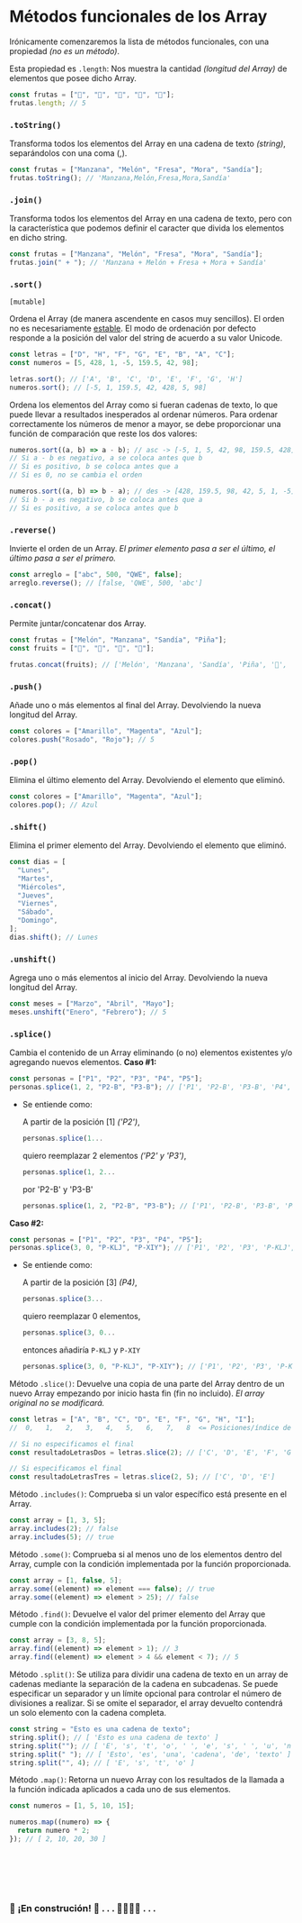 # Métodos funcionales de los Array

Irónicamente comenzaremos la lista de métodos funcionales, con una propiedad _(no es un método)_. <br>

Esta propiedad es `.length`: Nos muestra la cantidad _(longitud del Array)_ de elementos que posee dicho Array.

```js
const frutas = ["🍎", "🍈", "🍓", "🍇", "🍉"];
frutas.length; // 5
```

### `.toString()`

Transforma todos los elementos del Array en una cadena de texto _(string)_, separándolos con una coma (,).

```js
const frutas = ["Manzana", "Melón", "Fresa", "Mora", "Sandía"];
frutas.toString(); // 'Manzana,Melón,Fresa,Mora,Sandía'
```

### `.join()`

Transforma todos los elementos del Array en una cadena de texto, pero con la característica que podemos definir el caracter que divida los elementos en dicho string.

```js
const frutas = ["Manzana", "Melón", "Fresa", "Mora", "Sandía"];
frutas.join(" + "); // 'Manzana + Melón + Fresa + Mora + Sandía'
```

### `.sort()`

`[mutable]`

Ordena el Array (de manera ascendente en casos muy sencillos). El orden no es necesariamente [estable](https://en.wikipedia.org/wiki/Sorting_algorithm#Stability). El modo de ordenación por defecto responde a la posición del valor del string de acuerdo a su valor Unicode.

```js
const letras = ["D", "H", "F", "G", "E", "B", "A", "C"];
const numeros = [5, 428, 1, -5, 159.5, 42, 98];

letras.sort(); // ['A', 'B', 'C', 'D', 'E', 'F', 'G', 'H']
numeros.sort(); // [-5, 1, 159.5, 42, 428, 5, 98]
```

Ordena los elementos del Array como si fueran cadenas de texto, lo que puede llevar a resultados inesperados al ordenar números. Para ordenar correctamente los números de menor a mayor, se debe proporcionar una función de comparación que reste los dos valores:

```js
numeros.sort((a, b) => a - b); // asc -> [-5, 1, 5, 42, 98, 159.5, 428]
// Si a - b es negativo, a se coloca antes que b
// Si es positivo, b se coloca antes que a
// Si es 0, no se cambia el orden

numeros.sort((a, b) => b - a); // des -> [428, 159.5, 98, 42, 5, 1, -5]
// Si b - a es negativo, b se coloca antes que a
// Si es positivo, a se coloca antes que b
```

### `.reverse()`

Invierte el orden de un Array. _El primer elemento pasa a ser el último, el último pasa a ser el primero._

```js
const arreglo = ["abc", 500, "QWE", false];
arreglo.reverse(); // [false, 'QWE', 500, 'abc']
```

### `.concat()`

Permite juntar/concatenar dos Array.

```js
const frutas = ["Melón", "Manzana", "Sandía", "Piña"];
const fruits = ["🍈", "🍎", "🍉", "🍍"];

frutas.concat(fruits); // ['Melón', 'Manzana', 'Sandía', 'Piña', '🍈', '🍎', '🍉', '🍍']
```

### `.push()`

Añade uno o más elementos al final del Array. Devolviendo la nueva longitud del Array.

```js
const colores = ["Amarillo", "Magenta", "Azul"];
colores.push("Rosado", "Rojo"); // 5
```

### `.pop()`

Elimina el último elemento del Array. Devolviendo el elemento que eliminó.

```js
const colores = ["Amarillo", "Magenta", "Azul"];
colores.pop(); // Azul
```

### `.shift()`

Elimina el primer elemento del Array. Devolviendo el elemento que eliminó.

```js
const dias = [
  "Lunes",
  "Martes",
  "Miércoles",
  "Jueves",
  "Viernes",
  "Sábado",
  "Domingo",
];
dias.shift(); // Lunes
```

### `.unshift()`

Agrega uno o más elementos al inicio del Array. Devolviendo la nueva longitud del Array.

```js
const meses = ["Marzo", "Abril", "Mayo"];
meses.unshift("Enero", "Febrero"); // 5
```

### `.splice()`

Cambia el contenido de un Array eliminando (o no) elementos existentes y/o agregando nuevos elementos.
**Caso #1:**

```js
const personas = ["P1", "P2", "P3", "P4", "P5"];
personas.splice(1, 2, "P2-B", "P3-B"); // ['P1', 'P2-B', 'P3-B', 'P4', 'P5']
```

- Se entiende como: <br>

  A partir de la posición [1] _('P2')_,

  ```js
  personas.splice(1...
  ```

  quiero reemplazar 2 elementos _('P2' y 'P3')_,

  ```js
  personas.splice(1, 2...
  ```

  por 'P2-B' y 'P3-B'

  ```js
  personas.splice(1, 2, "P2-B", "P3-B"); // ['P1', 'P2-B', 'P3-B', 'P4', 'P5']
  ```

**Caso #2:**

```js
const personas = ["P1", "P2", "P3", "P4", "P5"];
personas.splice(3, 0, "P-KLJ", "P-XIY"); // ['P1', 'P2', 'P3', 'P-KLJ', 'P-XIY', 'P4', 'P5']
```

- Se entiende como: <br>

  A partir de la posición [3] _(P4)_,

  ```js
  personas.splice(3...
  ```

  quiero reemplazar 0 elementos,

  ```js
  personas.splice(3, 0...
  ```

  entonces añadiría `P-KLJ` y `P-XIY`

  ```js
  personas.splice(3, 0, "P-KLJ", "P-XIY"); // ['P1', 'P2', 'P3', 'P-KLJ', 'P-XIY', 'P4', 'P5']
  ```

Método `.slice()`: Devuelve una copia de una parte del Array dentro de un nuevo Array empezando por inicio hasta fin (fin no incluido). _El array original no se modificará._

```js
const letras = ["A", "B", "C", "D", "E", "F", "G", "H", "I"];
//  0,   1,   2,   3,   4,   5,   6,   7,   8  <= Posiciones/índice de los elementos dentro del Array

// Si no especificamos el final
const resultadoLetrasDos = letras.slice(2); // ['C', 'D', 'E', 'F', 'G', 'H', 'I']

// Si especificamos el final
const resultadoLetrasTres = letras.slice(2, 5); // ['C', 'D', 'E']
```

Método `.includes()`: Comprueba si un valor específico está presente en el Array.

```js
const array = [1, 3, 5];
array.includes(2); // false
array.includes(5); // true
```

Método `.some()`: Comprueba si al menos uno de los elementos dentro del Array, cumple con la condición implementada por la función proporcionada.

```js
const array = [1, false, 5];
array.some((element) => element === false); // true
array.some((element) => element > 25); // false
```

Método `.find()`: Devuelve el valor del primer elemento del Array que cumple con la condición implementada por la función proporcionada.

```js
const array = [3, 8, 5];
array.find((element) => element > 1); // 3
array.find((element) => element > 4 && element < 7); // 5
```

Método `.split()`: Se utiliza para dividir una cadena de texto en un array de cadenas mediante la separación de la cadena en subcadenas. Se puede especificar un separador y un límite opcional para controlar el número de divisiones a realizar. Si se omite el separador, el array devuelto contendrá un solo elemento con la cadena completa.

```js
const string = "Esto es una cadena de texto";
string.split(); // [ 'Esto es una cadena de texto' ]
string.split(""); // [ 'E', 's', 't', 'o', ' ', 'e', 's', ' ', 'u', 'n', 'a', ' ', 'c', 'a', 'd', 'e', 'n', 'a', ' ', 'd', 'e', ' ', 't', 'e', 'x', 't', 'o' ]
string.split(" "); // [ 'Esto', 'es', 'una', 'cadena', 'de', 'texto' ]
string.split("", 4); // [ 'E', 's', 't', 'o' ]
```

Método `.map()`: Retorna un nuevo Array con los resultados de la llamada a la función indicada aplicados a cada uno de sus elementos.

```js
const numeros = [1, 5, 10, 15];

numeros.map((numero) => {
  return numero * 2;
}); // [ 2, 10, 20, 30 ]
```

<!--
ESTO NO ES UN MÉTODO FUNCIONAL DE ARRAY
Método `toFixed()`: En principio, convierte el número a una cadena de texto. Además, si carece de argumento; redondea al número más cercano. En caso contrario, formatea el número a la cantidad específica de dígitos después del punto decimal.

```js
let primerNumero = 5;
let segundoNumero = 5.123;
let tercerNumero = 5.678;

primerNumero.toFixed()     // '5'

segundoNumero.toFixed()    // '5'
tercerNumero.toFixed()     // '6'

segundoNumero.toFixed(2)   // '5.12'
tercerNumero.toFixed(5)    // '5.67800'
```
-->

<br><br>
<br><br>

### 🚧 **¡En construción!** 🚧 . . . 👷🏻‍♀️🔨 . . .
